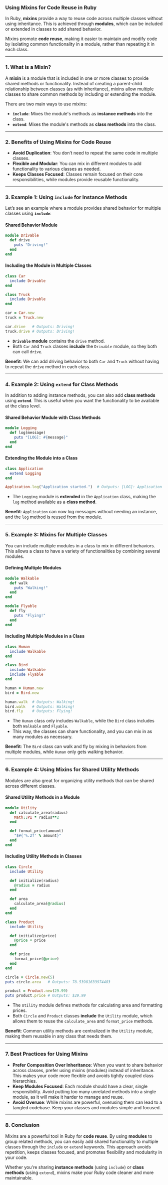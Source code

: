 ### **Using Mixins for Code Reuse in Ruby**

In Ruby, **mixins** provide a way to reuse code across multiple classes without using inheritance. This is achieved through **modules**, which can be included or extended in classes to add shared behavior. 

Mixins promote **code reuse**, making it easier to maintain and modify code by isolating common functionality in a module, rather than repeating it in each class.

---

### **1. What is a Mixin?**

A **mixin** is a module that is included in one or more classes to provide shared methods or functionality. Instead of creating a parent-child relationship between classes (as with inheritance), mixins allow multiple classes to share common methods by including or extending the module.

There are two main ways to use mixins:

- **`include`**: Mixes the module's methods as **instance methods** into the class.
- **`extend`**: Mixes the module's methods as **class methods** into the class.

---

### **2. Benefits of Using Mixins for Code Reuse**

- **Avoid Duplication**: You don’t need to repeat the same code in multiple classes.
- **Flexible and Modular**: You can mix in different modules to add functionality to various classes as needed.
- **Keeps Classes Focused**: Classes remain focused on their core responsibilities, while modules provide reusable functionality.

---

### **3. Example 1: Using `include` for Instance Methods**

Let’s see an example where a module provides shared behavior for multiple classes using **`include`**:

#### **Shared Behavior Module**

```ruby
module Drivable
  def drive
    puts "Driving!"
  end
end
```

#### **Including the Module in Multiple Classes**

```ruby
class Car
  include Drivable
end

class Truck
  include Drivable
end

car = Car.new
truck = Truck.new

car.drive   # Outputs: Driving!
truck.drive # Outputs: Driving!
```

- **`Drivable` module** contains the `drive` method.
- Both `Car` and `Truck` classes **include** the `Drivable` module, so they both can call `drive`.

**Benefit**: We can add driving behavior to both `Car` and `Truck` without having to repeat the `drive` method in each class.

---

### **4. Example 2: Using `extend` for Class Methods**

In addition to adding instance methods, you can also add **class methods** using **`extend`**. This is useful when you want the functionality to be available at the class level.

#### **Shared Behavior Module with Class Methods**

```ruby
module Logging
  def log(message)
    puts "[LOG]: #{message}"
  end
end
```

#### **Extending the Module into a Class**

```ruby
class Application
  extend Logging
end

Application.log("Application started.")  # Outputs: [LOG]: Application started.
```

- The `Logging` module is **extended** in the `Application` class, making the `log` method available as a **class method**.

**Benefit**: `Application` can now log messages without needing an instance, and the `log` method is reused from the module.

---

### **5. Example 3: Mixins for Multiple Classes**

You can include multiple modules in a class to mix in different behaviors. This allows a class to have a variety of functionalities by combining several modules.

#### **Defining Multiple Modules**

```ruby
module Walkable
  def walk
    puts "Walking!"
  end
end

module Flyable
  def fly
    puts "Flying!"
  end
end
```

#### **Including Multiple Modules in a Class**

```ruby
class Human
  include Walkable
end

class Bird
  include Walkable
  include Flyable
end

human = Human.new
bird = Bird.new

human.walk  # Outputs: Walking!
bird.walk   # Outputs: Walking!
bird.fly    # Outputs: Flying!
```

- The `Human` class only includes `Walkable`, while the `Bird` class includes both `Walkable` and `Flyable`.
- This way, the classes can share functionality, and you can mix in as many modules as necessary.

**Benefit**: The `Bird` class can walk and fly by mixing in behaviors from multiple modules, while `Human` only gets walking behavior.

---

### **6. Example 4: Using Mixins for Shared Utility Methods**

Modules are also great for organizing utility methods that can be shared across different classes.

#### **Shared Utility Methods in a Module**

```ruby
module Utility
  def calculate_area(radius)
    Math::PI * radius**2
  end

  def format_price(amount)
    "$#{'%.2f' % amount}"
  end
end
```

#### **Including Utility Methods in Classes**

```ruby
class Circle
  include Utility

  def initialize(radius)
    @radius = radius
  end

  def area
    calculate_area(@radius)
  end
end

class Product
  include Utility

  def initialize(price)
    @price = price
  end

  def price
    format_price(@price)
  end
end

circle = Circle.new(5)
puts circle.area   # Outputs: 78.53981633974483

product = Product.new(29.99)
puts product.price # Outputs: $29.99
```

- The `Utility` module defines methods for calculating area and formatting prices.
- Both `Circle` and `Product` classes **include** the `Utility` module, which allows them to reuse the `calculate_area` and `format_price` methods.

**Benefit**: Common utility methods are centralized in the `Utility` module, making them reusable in any class that needs them.

---

### **7. Best Practices for Using Mixins**

- **Prefer Composition Over Inheritance**: When you want to share behavior across classes, prefer using mixins (modules) instead of inheritance. This makes your code more flexible and avoids tightly coupled class hierarchies.
- **Keep Modules Focused**: Each module should have a clear, single responsibility. Avoid putting too many unrelated methods into a single module, as it will make it harder to manage and reuse.
- **Avoid Overuse**: While mixins are powerful, overusing them can lead to a tangled codebase. Keep your classes and modules simple and focused.

---

### **8. Conclusion**

Mixins are a powerful tool in Ruby for **code reuse**. By using **modules** to group related methods, you can easily add shared functionality to multiple classes through the `include` or `extend` keywords. This approach avoids repetition, keeps classes focused, and promotes flexibility and modularity in your code.

Whether you're sharing **instance methods** (using `include`) or **class methods** (using `extend`), mixins make your Ruby code cleaner and more maintainable.
